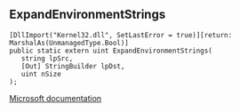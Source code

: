 ## ExpandEnvironmentStrings

```
[DllImport("Kernel32.dll", SetLastError = true)][return: MarshalAs(UnmanagedType.Bool)]
public static extern uint ExpandEnvironmentStrings(
   string lpSrc,
   [Out] StringBuilder lpDst,
   uint nSize
);
```

[Microsoft documentation](TODO)
